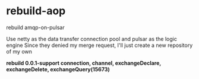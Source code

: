 # rebuild-aop
rebuild amqp-on-pulsar

Use netty as the data transfer connection pool and pulsar as the logic engine
Since they denied my merge request, I'll just create a new repository of my own

****rebuild 0.0.1-support connection, channel, exchangeDeclare, exchangeDelete, exchangeQuery(15673)****
